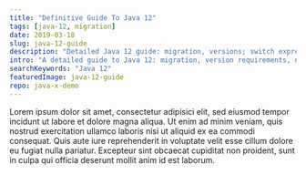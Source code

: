 ```yaml
---
title: "Definitive Guide To Java 12"
tags: [java-12, migration]
date: 2019-03-18
slug: java-12-guide
description: "Detailed Java 12 guide: migration, versions; switch expressions, teeing collectors, indenting/transforming strings (and more); default CDS, Shenandoah, G1."
intro: "A detailed guide to Java 12: migration, version requirements, new features (switch expressions, teeing collectors, indenting/transforming Strings, and more), and JVM changes (default CDS, Shenandoah, G1)."
searchKeywords: "Java 12"
featuredImage: java-12-guide
repo: java-x-demo
---
```


Lorem ipsum dolor sit amet, consectetur adipisici elit, sed eiusmod tempor incidunt ut labore et dolore magna aliqua.
Ut enim ad minim veniam, quis nostrud exercitation ullamco laboris nisi ut aliquid ex ea commodi consequat.
Quis aute iure reprehenderit in voluptate velit esse cillum dolore eu fugiat nulla pariatur.
Excepteur sint obcaecat cupiditat non proident, sunt in culpa qui officia deserunt mollit anim id est laborum.